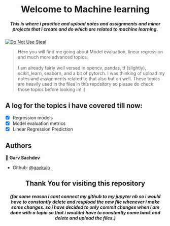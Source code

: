 <h1 align="center">Welcome to Machine learning</h1>
<h5 align="center">This is where i practice and upload notes and assignments and minor projects that i create and do which are related to machine learning.</h3>
<p>
  <a href="#" target="_blank">
    <img alt="Do Not Use Steal" src="https://img.shields.io/badge/License-MIT-blue.svg" />
  </a>
</p>

> Here you will find me going about Model evaluation, linear regression and much more advanced topics. <br/><br/>
> I am already fairly well versed in opencv, pandas, tf (slightly), scikit_learn, seaborn, and a bit of pytorch. I was thinking of upload my notes and assignments related to that also but oh well. These topics are heavily used in the files in this repository so please do check those topics before looking in! :)<br />

## A log for the topics i have covered till now:

-   [x] Regression models
-   [x] Model evaluation metrics
-   [x] Linear Regression Prediction

## Authors

👤 **Garv Sachdev**
<br />

-   Github: [@gavkujo](https://github.com/gavkujo)

<h2 align="center">Thank You for visiting this repository</h2>
<h5 align="center">(for some reason i cant connect my github to my jupyter nb so i would have to constantly delete and reupload the new file whenever i make some changes. so i have decided to only commit changes when i am done with a topic so that i wouldnt have to constantly come back and delete and upload the files.)</h5>

